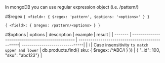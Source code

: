 In mongoDB you can use regular expression object (i.e. /pattern/)

#$regex
```{ <field>: { $regex: 'pattern', $options: '<options>' } }```

```{ <field>: { $regex: /pattern/<options> } }```

#$options
| options | description                                       | example                                         | result                         |
| ------- | ------------------------------------------------- | ------------------------------------------------| -------------------------------|
| i       | Case insensitivity ```to match upper and lower``` | db.products.find({ sku: { $regex: /^ABC/i } })  | { "_id": 100, "sku": "abc123"} |

